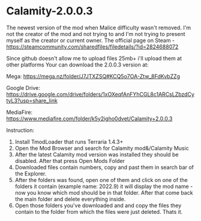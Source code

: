 # Calamity-2.0.0.3
The newest version of the mod when Malice difficulty wasn't removed. I'm not the creator of the mod and not trying to and I'm not trying to present myself as the creator or current owner. The official page on Steam - https://steamcommunity.com/sharedfiles/filedetails/?id=2824688072

Since github doesn't allow me to upload files 25mb+ i'll upload them at other platforms 
Your can download the 2.0.0.3 version at:

Mega: https://mega.nz/folder/J7JTXZSQ#KCQ5o7OA-Ztw_8FdKvbZZg

Google Drive: https://drive.google.com/drive/folders/1xOXeqfAnFYhCGL8c1ARCsLZbzdCytyL3?usp=share_link

MediaFire: https://www.mediafire.com/folder/k5y2igho0dvet/Calamity+2.0.0.3

Instruction:
1. Install TmodLoader that runs Terraria 1.4.3+
2. Open the Mod Browser and search for Calamity mod&/Calamity Music
3. After the latest Calamity mod version was installed they should be disabled. After that press Open Mods Folder
4. Downloaded files contain numbers, copy and past them in search bar of the Explorer.
5. After the folders was found, open one of them and click on one of the folders it contain (example name: 2022.9) it will display the mod name - now you know which mod should be in that folder. After that come back the main folder and delete everything inside.
6. Open those folders you've downloaded and and copy the files they contain to the folder from which the files were just deleted. Thats it.
